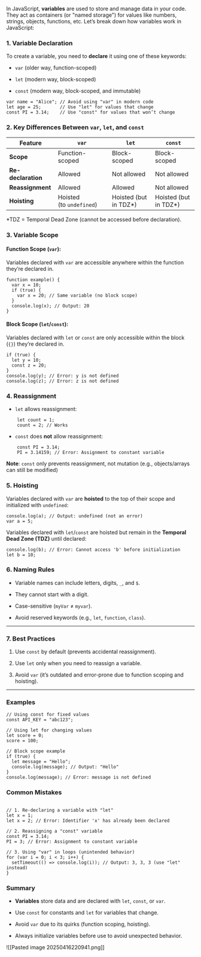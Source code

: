
In JavaScript, **variables** are used to store and manage data in your code. They act as containers (or "named storage") for values like numbers, strings, objects, functions, etc. Let’s break down how variables work in JavaScript:
### **1. Variable Declaration**

To create a variable, you need to **declare** it using one of these keywords:

- `var` (older way, function-scoped)
    
- `let` (modern way, block-scoped)
    
- `const` (modern way, block-scoped, and immutable)

```
var name = "Alice"; // Avoid using "var" in modern code
let age = 25;       // Use "let" for values that change
const PI = 3.14;    // Use "const" for values that won’t change
```


### **2. Key Differences Between `var`, `let`, and `const`**

|Feature|`var`|`let`|`const`|
|---|---|---|---|
|**Scope**|Function-scoped|Block-scoped|Block-scoped|
|**Re-declaration**|Allowed|Not allowed|Not allowed|
|**Reassignment**|Allowed|Allowed|Not allowed|
|**Hoisting**|Hoisted (to `undefined`)|Hoisted (but in TDZ*)|Hoisted (but in TDZ*)|

*TDZ = Temporal Dead Zone (cannot be accessed before declaration).


### **3. Variable Scope**

#### **Function Scope (`var`)**:

Variables declared with `var` are accessible anywhere within the function they’re declared in.

```
function example() {
  var x = 10;
  if (true) {
    var x = 20; // Same variable (no block scope)
  }
  console.log(x); // Output: 20
}
```

#### **Block Scope (`let`/`const`)**:

Variables declared with `let` or `const` are only accessible within the block (`{}`) they’re declared in.

```
if (true) {
  let y = 10;
  const z = 20;
}
console.log(y); // Error: y is not defined
console.log(z); // Error: z is not defined
```


### **4. Reassignment**

- `let` allows reassignment:
    

```
    let count = 1;
    count = 2; // Works
```

- `const` does **not** allow reassignment:


```
    const PI = 3.14;
    PI = 3.14159; // Error: Assignment to constant variable
```


**Note**: `const` only prevents reassignment, not mutation (e.g., objects/arrays can still be modified)


### **5. Hoisting**

Variables declared with `var` are **hoisted** to the top of their scope and initialized with `undefined`:

```
console.log(a); // Output: undefined (not an error)
var a = 5;
```

Variables declared with `let`/`const` are hoisted but remain in the **Temporal Dead Zone (TDZ)** until declared:

```
console.log(b); // Error: Cannot access 'b' before initialization
let b = 10;
```

### **6. Naming Rules**

- Variable names can include letters, digits, `_`, and `$`.
    
- They cannot start with a digit.
    
- Case-sensitive (`myVar` ≠ `myvar`).
    
- Avoid reserved keywords (e.g., `let`, `function`, `class`).
    

---

### **7. Best Practices**

1. Use `const` by default (prevents accidental reassignment).
    
2. Use `let` only when you need to reassign a variable.
    
3. Avoid `var` (it’s outdated and error-prone due to function scoping and hoisting).


---

### **Examples**

```
// Using const for fixed values
const API_KEY = "abc123";

// Using let for changing values
let score = 0;
score = 100;

// Block scope example
if (true) {
  let message = "Hello";
  console.log(message); // Output: "Hello"
}
console.log(message); // Error: message is not defined
```

### **Common Mistakes**

```

// 1. Re-declaring a variable with "let"
let x = 1;
let x = 2; // Error: Identifier 'x' has already been declared

// 2. Reassigning a "const" variable
const PI = 3.14;
PI = 3; // Error: Assignment to constant variable

// 3. Using "var" in loops (unintended behavior)
for (var i = 0; i < 3; i++) {
  setTimeout(() => console.log(i)); // Output: 3, 3, 3 (use "let" instead)
}
```

### **Summary**

- **Variables** store data and are declared with `let`, `const`, or `var`.
    
- Use `const` for constants and `let` for variables that change.
    
- Avoid `var` due to its quirks (function scoping, hoisting).
    
- Always initialize variables before use to avoid unexpected behavior.







![[Pasted image 20250416220941.png]]